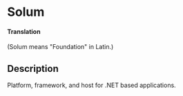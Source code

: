 # Solum

#### Translation
(Solum means "Foundation" in Latin.)

## Description
Platform, framework, and host for .NET based applications.
